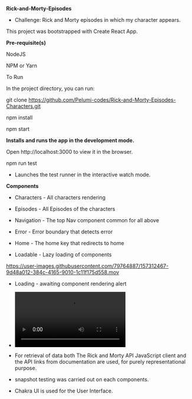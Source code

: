 **Rick-and-Morty-Episodes**

- Challenge: Rick and Morty episodes in which my character appears.


This project was bootstrapped with Create React App.

**Pre-requisite(s)**

NodeJS

NPM or Yarn

To Run


In the project directory, you can run:

git clone https://github.com/Pelumi-codes/Rick-and-Morty-Episodes-Characters.git

npm install

npm start


**Installs and runs the app in the development mode.**

Open http://localhost:3000 to view it in the browser.

npm run test

- Launches the test runner in the interactive watch mode.

**Components**

- Characters - All characters rendering

- Episodes - All Episodes of the characters

- Navigation - The top Nav component common for all above

- Error - Error boundary that detects error

- Home - The home key that redirects to home

- Loadable - Lazy loading of components


https://user-images.githubusercontent.com/79764887/157312467-9d48a012-384c-4165-9010-1c11f175d558.mov


- Loading - awaiting component rendering alert


- ![Demo](https://user-images.githubusercontent.com/79764887/157298067-2a52cc71-77a3-4a79-8d4d-133fff82847c.mov)

- For retrieval of data both The Rick and Morty API JavaScript client and the API links from documentation are used, for purely representational purpose.

- snapshot testing was carried out on each components.

- Chakra UI is used for the User Interface.
